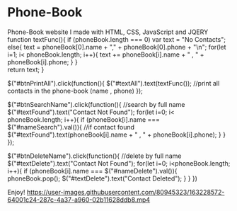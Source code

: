 # Phone-Book
Phone-Book website I made with HTML, CSS, JavaScript and JQERY
function textFunc(){
      if (phoneBook.length === 0)
          var text = "No Contacts";
      else{
          text = phoneBook[0].name + "," + phoneBook[0].phone + "\n";
          for(let i=1; i< phoneBook.length; i++){
              text += phoneBook[i].name + " , " + phoneBook[i].phone;
          }
      }   
      return text;
  }

  $("#btnPrintAll").click(function(){
      $("#textAll").text(textFunc()); //print all contacts in the phone-book (name , phone)
  });

  $("#btnSearchName").click(function(){ //search by full name
      $("#textFound").text("Contact Not Found");
      for(let i=0; i< phoneBook.length; i++){
          if (phoneBook[i].name === $("#nameSearch").val()){ //if contact found
              $("#textFound").text(phoneBook[i].name + " , " + phoneBook[i].phone); 
          }
      }
  });

  $("#btnDeleteName").click(function(){ //delete by full name
      $("#textDelete").text("Contact Not Found");
      for(let i=0; i<phoneBook.length; i++){
          if (phoneBook[i].name === $("#nameDelete").val()){
              phoneBook.pop();
              $("#textDelete").text("Contact Deleted");
          }
      }
  })

Enjoy!
https://user-images.githubusercontent.com/80945323/163228572-64001c24-287c-4a37-a960-02b11628ddb8.mp4
